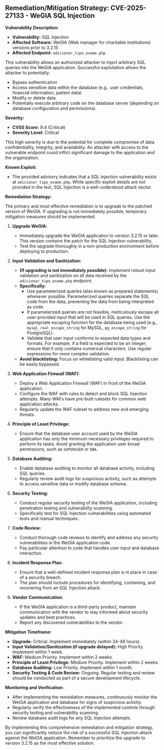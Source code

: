 ## Remediation/Mitigation Strategy: CVE-2025-27133 - WeGIA SQL Injection

**Vulnerability Description:**

*   **Vulnerability:** SQL Injection
*   **Affected Software:** WeGIA (Web manager for charitable institutions) versions prior to 3.2.15
*   **Affected Endpoint:** `adicionar_tipo_exame.php`

This vulnerability allows an authorized attacker to inject arbitrary SQL queries into the WeGIA application.  Successful exploitation allows the attacker to potentially:

*   Bypass authentication
*   Access sensitive data within the database (e.g., user credentials, financial information, patient data)
*   Modify or delete data
*   Potentially execute arbitrary code on the database server (depending on database configuration and permissions).

**Severity:**

*   **CVSS Score:** 9.4 (Critical)
*   **Severity Level:** Critical

This high severity is due to the potential for complete compromise of data confidentiality, integrity, and availability.  An attacker with access to the vulnerable endpoint could inflict significant damage to the application and the organization.

**Known Exploit:**

*   The provided advisory indicates that a SQL injection vulnerability exists at `adicionar_tipo_exame.php`. While specific exploit details are not provided in the text, SQL Injection is a well-understood attack vector.

**Remediation Strategy:**

The primary and most effective remediation is to upgrade to the patched version of WeGIA.  If upgrading is not immediately possible, temporary mitigation measures should be implemented.

1.  **Upgrade WeGIA:**
    *   Immediately upgrade the WeGIA application to version 3.2.15 or later. This version contains the patch for the SQL Injection vulnerability.
    *   Test the upgrade thoroughly in a non-production environment before deploying to production.

2.  **Input Validation and Sanitization:**
    *   **(If upgrading is not immediately possible):**  Implement robust input validation and sanitization on all data received by the `adicionar_tipo_exame.php` endpoint.
    *   **Specifically:**
        *   Use parameterized queries (also known as prepared statements) whenever possible.  Parameterized queries separate the SQL code from the data, preventing the data from being interpreted as code.
        *   If parameterized queries are not feasible, meticulously escape all user-provided input that will be used in SQL queries. Use the appropriate escaping function for the database being used (e.g., `mysql_real_escape_string` for MySQL, `pg_escape_string` for PostgreSQL).
        *   Validate that user input conforms to expected data types and formats. For example, if a field is expected to be an integer, ensure that it only contains numerical characters.  Use regular expressions for more complex validation.
    *   **Avoid blacklisting:** Focus on whitelisting valid input. Blacklisting can be easily bypassed.

3.  **Web Application Firewall (WAF):**
    *   Deploy a Web Application Firewall (WAF) in front of the WeGIA application.
    *   Configure the WAF with rules to detect and block SQL Injection attempts. Many WAFs have pre-built rulesets for common web application attacks.
    *   Regularly update the WAF ruleset to address new and emerging threats.

4.  **Principle of Least Privilege:**
    *   Ensure that the database user account used by the WeGIA application has only the minimum necessary privileges required to perform its tasks. Avoid granting the application user broad permissions, such as `SUPERUSER` or `DBA`.

5.  **Database Auditing:**
    *   Enable database auditing to monitor all database activity, including SQL queries.
    *   Regularly review audit logs for suspicious activity, such as attempts to access sensitive data or modify database schema.

6.  **Security Testing:**
    *   Conduct regular security testing of the WeGIA application, including penetration testing and vulnerability scanning.
    *   Specifically test for SQL Injection vulnerabilities using automated tools and manual techniques.

7.  **Code Review:**
    *   Conduct thorough code reviews to identify and address any security vulnerabilities in the WeGIA application code.
    *   Pay particular attention to code that handles user input and database interaction.

8.  **Incident Response Plan:**
    *   Ensure that a well-defined incident response plan is in place in case of a security breach.
    *   The plan should include procedures for identifying, containing, and recovering from an SQL Injection attack.

9.  **Vendor Communication:**
    *   If the WeGIA application is a third-party product, maintain communication with the vendor to stay informed about security updates and best practices.
    *   Report any discovered vulnerabilities to the vendor.

**Mitigation Timeframe:**

*   **Upgrade:**  Critical. Implement immediately (within 24-48 hours).
*   **Input Validation/Sanitization (if upgrade delayed):** High Priority. Implement within 1 week.
*   **WAF:** Medium Priority. Implement within 2 weeks.
*   **Principle of Least Privilege:** Medium Priority. Implement within 2 weeks.
*   **Database Auditing:** Low Priority. Implement within 1 month.
*   **Security Testing & Code Review:** Ongoing. Regular testing and review should be conducted as part of a secure development lifecycle.

**Monitoring and Verification:**

*   After implementing the remediation measures, continuously monitor the WeGIA application and database for signs of suspicious activity.
*   Regularly verify the effectiveness of the implemented controls through security testing and vulnerability scanning.
*   Review database audit logs for any SQL Injection attempts.

By implementing this comprehensive remediation and mitigation strategy, you can significantly reduce the risk of a successful SQL Injection attack against the WeGIA application. Remember to prioritize the upgrade to version 3.2.15 as the most effective solution.
